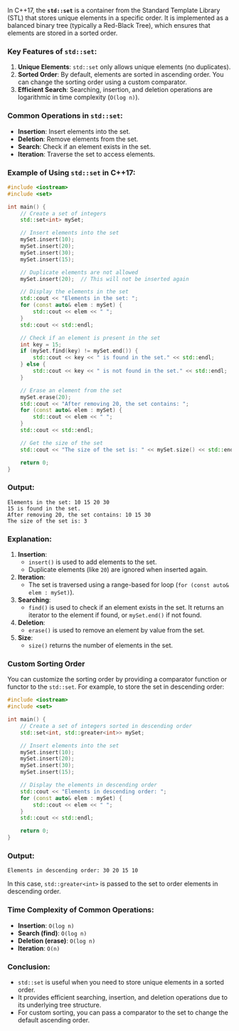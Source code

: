 In C++17, the **`std::set`** is a container from the Standard Template Library (STL) that stores unique elements in a specific order. It is implemented as a balanced binary tree (typically a Red-Black Tree), which ensures that elements are stored in a sorted order.

### Key Features of `std::set`:
1. **Unique Elements**: `std::set` only allows unique elements (no duplicates).
2. **Sorted Order**: By default, elements are sorted in ascending order. You can change the sorting order using a custom comparator.
3. **Efficient Search**: Searching, insertion, and deletion operations are logarithmic in time complexity (`O(log n)`).

### Common Operations in `std::set`:
- **Insertion**: Insert elements into the set.
- **Deletion**: Remove elements from the set.
- **Search**: Check if an element exists in the set.
- **Iteration**: Traverse the set to access elements.

### Example of Using `std::set` in C++17:

```cpp
#include <iostream>
#include <set>

int main() {
    // Create a set of integers
    std::set<int> mySet;

    // Insert elements into the set
    mySet.insert(10);
    mySet.insert(20);
    mySet.insert(30);
    mySet.insert(15);

    // Duplicate elements are not allowed
    mySet.insert(20);  // This will not be inserted again

    // Display the elements in the set
    std::cout << "Elements in the set: ";
    for (const auto& elem : mySet) {
        std::cout << elem << " ";
    }
    std::cout << std::endl;

    // Check if an element is present in the set
    int key = 15;
    if (mySet.find(key) != mySet.end()) {
        std::cout << key << " is found in the set." << std::endl;
    } else {
        std::cout << key << " is not found in the set." << std::endl;
    }

    // Erase an element from the set
    mySet.erase(20);
    std::cout << "After removing 20, the set contains: ";
    for (const auto& elem : mySet) {
        std::cout << elem << " ";
    }
    std::cout << std::endl;

    // Get the size of the set
    std::cout << "The size of the set is: " << mySet.size() << std::endl;

    return 0;
}
```

### Output:

```
Elements in the set: 10 15 20 30 
15 is found in the set.
After removing 20, the set contains: 10 15 30 
The size of the set is: 3
```

### Explanation:
1. **Insertion**:
   - `insert()` is used to add elements to the set.
   - Duplicate elements (like `20`) are ignored when inserted again.
2. **Iteration**:
   - The set is traversed using a range-based for loop (`for (const auto& elem : mySet)`).
3. **Searching**:
   - `find()` is used to check if an element exists in the set. It returns an iterator to the element if found, or `mySet.end()` if not found.
4. **Deletion**:
   - `erase()` is used to remove an element by value from the set.
5. **Size**:
   - `size()` returns the number of elements in the set.

### Custom Sorting Order
You can customize the sorting order by providing a comparator function or functor to the `std::set`. For example, to store the set in descending order:

```cpp
#include <iostream>
#include <set>

int main() {
    // Create a set of integers sorted in descending order
    std::set<int, std::greater<int>> mySet;

    // Insert elements into the set
    mySet.insert(10);
    mySet.insert(20);
    mySet.insert(30);
    mySet.insert(15);

    // Display the elements in descending order
    std::cout << "Elements in descending order: ";
    for (const auto& elem : mySet) {
        std::cout << elem << " ";
    }
    std::cout << std::endl;

    return 0;
}
```

### Output:

```
Elements in descending order: 30 20 15 10 
```

In this case, `std::greater<int>` is passed to the set to order elements in descending order.

### Time Complexity of Common Operations:
- **Insertion**: `O(log n)`
- **Search (find)**: `O(log n)`
- **Deletion (erase)**: `O(log n)`
- **Iteration**: `O(n)`

### Conclusion:
- `std::set` is useful when you need to store unique elements in a sorted order.
- It provides efficient searching, insertion, and deletion operations due to its underlying tree structure.
- For custom sorting, you can pass a comparator to the set to change the default ascending order.